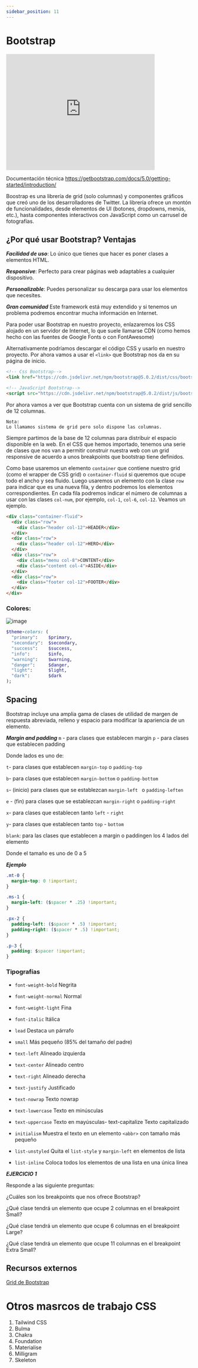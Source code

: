 ```yaml
---
sidebar_position: 11
---
```


# Bootstrap

<iframe width="80%" height="315" src="https://www.youtube.com/embed/sDinMJeGciQ" title="YouTube video player" frameBorder="0" allow="accelerometer; autoplay; clipboard-write; encrypted-media; gyroscope; picture-in-picture" allowFullScreen></iframe>

Documentación técnica https://getbootstrap.com/docs/5.0/getting-started/introduction/

Boostrap es una librería de grid (solo columnas) y componentes gráficos que creó uno de los desarrolladores de Twitter. La librería ofrece un montón de funcionalidades, desde elementos de UI (botones, dropdowns, menús, etc.), hasta componentes interactivos con JavaScript como un carrusel de fotografías.

## ¿Por qué usar Bootstrap? Ventajas

***Facilidad de uso***: Lo único que tienes que hacer es poner clases a elementos HTML.

***Responsive***: Perfecto para crear páginas web adaptables a cualquier dispositivo.

***Personalizable***: Puedes personalizar su descarga para usar los elementos que necesites.

***Gran comunidad*** Este framework está muy extendido y si tenemos un problema podremos encontrar mucha información en Internet.


Para poder usar Bootstrap en nuestro proyecto, enlazaremos los CSS alojado en un servidor de Internet, lo que suele llamarse CDN (como hemos hecho con las fuentes de Google Fonts o con FontAwesome)

Alternativamente podríamos descargar el código CSS y usarlo en nuestro proyecto.
Por ahora vamos a usar el `<link>` que Bootstrap nos da en su página de inicio. 

```html
<!-- Css Bootstrap-->
<link href="https://cdn.jsdelivr.net/npm/bootstrap@5.0.2/dist/css/bootstrap.min.css" rel="stylesheet" integrity="sha384-EVSTQN3/azprG1Anm3QDgpJLIm9Nao0Yz1ztcQTwFspd3yD65VohhpuuCOmLASjC" crossorigin="anonymous">

<!-- JavaScript Bootstrap-->
<script src="https://cdn.jsdelivr.net/npm/bootstrap@5.0.2/dist/js/bootstrap.bundle.min.js" integrity="sha384-MrcW6ZMFYlzcLA8Nl+NtUVF0sA7MsXsP1UyJoMp4YLEuNSfAP+JcXn/tWtIaxVXM" crossorigin="anonymous"></script>
```
Por ahora vamos a ver que Bootstrap cuenta con un sistema de grid sencillo de 12 columnas.
~~~
Nota:
Lo llamamos sistema de grid pero solo dispone las columnas.
~~~

Siempre partimos de la base de 12 columnas para distribuir el espacio disponible en la web. En el CSS que hemos importado, tenemos una serie de clases que nos van a permitir construir nuestra web con un grid responsive de acuerdo a unos breakpoints que bootstrap tiene definidos.

Como base usaremos un elemento `container` que contiene nuestro grid (como el wrapper de CSS grid) o `container-fluid` si queremos que ocupe todo el ancho y sea fluido. Luego usaremos un elemento con la clase `row` para indicar que es una nueva fila, y dentro podremos los elementos correspondientes. En cada fila podremos indicar el número de columnas a usar con las clases `col-num`, por ejemplo, `col-1`, `col-6`, `col-12`. Veamos un ejemplo.

```html
<div class="container-fluid">
  <div class="row">
    <div class="header col-12">HEADER</div>
  </div>
  <div class="row">
    <div class="header col-12">HERO</div>
  </div>
  <div class="row">
    <div class="menu col-8">CONTENT</div>
    <div class="content col-4">ASIDE</div>
  </div>
  <div class="row">
    <div class="footer col-12">FOOTER</div>
  </div>
</div>
```

### Colores:
![image](https://storage.googleapis.com/academia-geek-general-bucket/modulo-1/modulo_1_img_52.png)

```Ruby
$theme-colors: (
  "primary":    $primary,
  "secondary":  $secondary,
  "success":    $success,
  "info":       $info,
  "warning":    $warning,
  "danger":     $danger,
  "light":      $light,
  "dark":       $dark
);
```
## Spacing

Bootstrap incluye una amplia gama de clases de utilidad de margen de respuesta abreviada, relleno y espacio para modificar la apariencia de un elemento.

***Margin and padding***
`m` - para clases que establecen margin
`p` - para clases que establecen padding

Donde lados es uno de:

`t`- para clases que establecen `margin-top` o `padding-top` 

`b`- para clases que establecen `margin-bottom` o `padding-bottom` 

`s`- (inicio) para clases que se establezcan `margin-left ` o `padding-leften`

`e` - (fin) para clases que se establezcan `margin-right` o `padding-right`

`x`- para clases que establecen tanto `left` - `right`

`y`- para clases que establecen tanto `top` - `bottom`

`blank`: para las clases que establecen a margin o paddingen los 4 lados del elemento

Donde el tamaño es uno de 0 a 5

***Ejemplo***
```css
.mt-0 {
  margin-top: 0 !important;
}

.ms-1 {
  margin-left: ($spacer * .25) !important;
}

.px-2 {
  padding-left: ($spacer * .5) !important;
  padding-right: ($spacer * .5) !important;
}

.p-3 {
  padding: $spacer !important;
}
```
### Tipografías 

- `font-weight-bold` Negrita 

- `font-weight-normal` Normal 

- `font-weight-light` Fina 

- `font-italic` Itálica 

- `lead` Destaca un párrafo 

- `small` Más pequeño (85% del tamaño del padre) 

- `text-left` Alineado izquierda 

- `text-center` Alineado centro 

- `text-right` Alineado derecha 

- `text-justify` Justificado 

- `text-nowrap` Texto nowrap 

- `text-lowercase` Texto en minúsculas 

- `text-uppercase` Texto en mayúsculas- text-capitalize Texto capitalizado 

- `initialism` Muestra el texto en un elemento `<abbr>` con tamaño más pequeño 

- `list-unstyled` Quita el `list-style` y `margin-left` en elementos de lista
- `list-inline` Coloca todos los elementos de una lista en una única línea 


***EJERCICIO 1***

Responde a las siguiente preguntas:

¿Cuáles son los breakpoints que nos ofrece Bootstrap? 

¿Qué clase tendrá un elemento que ocupe 2 columnas en el breakpoint Small?

¿Qué clase tendrá un elemento que ocupe 6 columnas en el breakpoint Large?

¿Qué clase tendrá un elemento que ocupe 11 columnas en el breakpoint Extra Small?


## Recursos externos
[Grid de Bootstrap](https://getbootstrap.com/docs/4.0/layout/grid/)

# Otros masrcos de trabajo CSS
1. Tailwind CSS
2. Bulma
3. Chakra
4. Foundation
5. Materialise 
6. Milligram 
7. Skeleton

